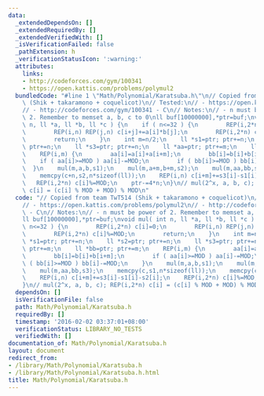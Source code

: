 ```yaml
---
data:
  _extendedDependsOn: []
  _extendedRequiredBy: []
  _extendedVerifiedWith: []
  _isVerificationFailed: false
  _pathExtension: h
  _verificationStatusIcon: ':warning:'
  attributes:
    links:
    - http://codeforces.com/gym/100341
    - https://open.kattis.com/problems/polymul2
  bundledCode: "#line 1 \"Math/Polynomial/Karatsuba.h\"\n// Copied from team TwT514\
    \ (Shik + takaramono + coquelicot)\n// Tested:\n// - https://open.kattis.com/problems/polymul2\n\
    // - http://codeforces.com/gym/100341 - C\n// Notes:\n// - n must be power of\
    \ 2. Remember to memset a, b, c to 0\nll buf[10000000],*ptr=buf;\nvoid mul( int\
    \ n, ll *a, ll *b, ll *c ) {\n    if ( n<=32 ) {\n        REP(i,2*n) c[i]=0;\n\
    \        REP(i,n) REP(j,n) c[i+j]+=a[i]*b[j];\n        REP(i,2*n) c[i]%=MOD;\n\
    \        return;\n    }\n    int m=n/2;\n    ll *s1=ptr; ptr+=n;\n    ll *s2=ptr;\
    \ ptr+=n;\n    ll *s3=ptr; ptr+=n;\n    ll *aa=ptr; ptr+=m;\n    ll *bb=ptr; ptr+=m;\n\
    \    REP(i,m) {\n        aa[i]=a[i]+a[i+m];\n        bb[i]=b[i]+b[i+m];\n    \
    \    if ( aa[i]>=MOD ) aa[i]-=MOD;\n        if ( bb[i]>=MOD ) bb[i]-=MOD;\n  \
    \  }\n    mul(m,a,b,s1);\n    mul(m,a+m,b+m,s2);\n    mul(m,aa,bb,s3);\n    memcpy(c,s1,n*sizeof(ll));\n\
    \    memcpy(c+n,s2,n*sizeof(ll));\n    REP(i,n) c[i+m]+=s3[i]-s1[i]-s2[i];\n \
    \   REP(i,2*n) c[i]%=MOD;\n    ptr-=4*n;\n}\n// mul(2^x, a, b, c); REP(i,2*n)\
    \ c[i] = (c[i] % MOD + MOD) % MOD\n"
  code: "// Copied from team TwT514 (Shik + takaramono + coquelicot)\n// Tested:\n\
    // - https://open.kattis.com/problems/polymul2\n// - http://codeforces.com/gym/100341\
    \ - C\n// Notes:\n// - n must be power of 2. Remember to memset a, b, c to 0\n\
    ll buf[10000000],*ptr=buf;\nvoid mul( int n, ll *a, ll *b, ll *c ) {\n    if (\
    \ n<=32 ) {\n        REP(i,2*n) c[i]=0;\n        REP(i,n) REP(j,n) c[i+j]+=a[i]*b[j];\n\
    \        REP(i,2*n) c[i]%=MOD;\n        return;\n    }\n    int m=n/2;\n    ll\
    \ *s1=ptr; ptr+=n;\n    ll *s2=ptr; ptr+=n;\n    ll *s3=ptr; ptr+=n;\n    ll *aa=ptr;\
    \ ptr+=m;\n    ll *bb=ptr; ptr+=m;\n    REP(i,m) {\n        aa[i]=a[i]+a[i+m];\n\
    \        bb[i]=b[i]+b[i+m];\n        if ( aa[i]>=MOD ) aa[i]-=MOD;\n        if\
    \ ( bb[i]>=MOD ) bb[i]-=MOD;\n    }\n    mul(m,a,b,s1);\n    mul(m,a+m,b+m,s2);\n\
    \    mul(m,aa,bb,s3);\n    memcpy(c,s1,n*sizeof(ll));\n    memcpy(c+n,s2,n*sizeof(ll));\n\
    \    REP(i,n) c[i+m]+=s3[i]-s1[i]-s2[i];\n    REP(i,2*n) c[i]%=MOD;\n    ptr-=4*n;\n\
    }\n// mul(2^x, a, b, c); REP(i,2*n) c[i] = (c[i] % MOD + MOD) % MOD\n"
  dependsOn: []
  isVerificationFile: false
  path: Math/Polynomial/Karatsuba.h
  requiredBy: []
  timestamp: '2016-02-02 03:37:01+08:00'
  verificationStatus: LIBRARY_NO_TESTS
  verifiedWith: []
documentation_of: Math/Polynomial/Karatsuba.h
layout: document
redirect_from:
- /library/Math/Polynomial/Karatsuba.h
- /library/Math/Polynomial/Karatsuba.h.html
title: Math/Polynomial/Karatsuba.h
---
```

